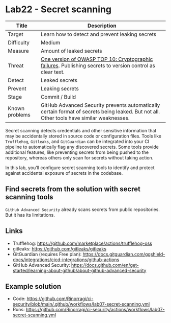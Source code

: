 # Lab22 - Secret scanning

| Title          | Description                                                                                                                                                           |
| -------------- | --------------------------------------------------------------------------------------------------------------------------------------------------------------------- |
| Target         | Learn how to detect and prevent leaking secrets                                                                                                                       |
| Difficulty     | Medium                                                                                                                                                                |
| Measure        | Amount of leaked secrets                                                                                                                                              |
| Threat         | [One version of OWASP TOP 10: Cryptographic failures](https://owasp.org/Top10/A02_2021-Cryptographic_Failures/). Publishing secrets to version control as clear text. |
| Detect         | Leaked secrets                                                                                                                                                        |
| Prevent        | Leaking secrets                                                                                                                                                       |
| Stage          | Commit / Build                                                                                                                                                        |
| Known problems | GitHub Advanced Security prevents automatically certain format of secrets being leaked. But not all. Other tools have similar weaknesses.                             |

Secret scanning detects credentials and other sensitive information that may be accidentally stored in source code or configuration files. Tools like `Trufflehog`, `Gitleaks`, and `GitGuardian` can be integrated into your CI pipeline to automatically flag any discovered secrets. Some tools provide additional features, like preventing secrets from being pushed to the repository, whereas others only scan for secrets without taking action.

In this lab, you’ll configure secret scanning tools to identify and protect against accidental exposure of secrets in the codebase.

## Find secrets from the solution with secret scanning tools

`GitHub Advanced Security` already scans secrets from public repositories. But it has its limitations.

## Links

- Trufflehog: <https://github.com/marketplace/actions/trufflehog-oss>
- gitleaks: <https://github.com/gitleaks/gitleaks>
- GitGuardian (requires Free plan): <https://docs.gitguardian.com/ggshield-docs/integrations/cicd-integrations/github-actions>
- GitHub Advanced Security: <https://docs.github.com/en/get-started/learning-about-github/about-github-advanced-security>

## Example solution

- Code: <https://github.com/Rinorragi/ci-security/blob/main/.github/workflows/lab07-secret-scanning.yml>
- Runs: <https://github.com/Rinorragi/ci-security/actions/workflows/lab07-secret-scanning.yml>
